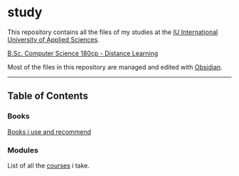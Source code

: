 # study

This repository contains all the files of my studies
at the [IU International University of Applied Sciences](https://www.iu.de/).

[B.Sc. Computer Science 180cp - Distance Learning](https://www.iu-fernstudium.de/bachelor/informatik/)

Most of the files in this repository are managed and edited
with [Obsidian](https://obsidian.md/).

---

## Table of Contents

### Books
[Books i use and recommend](books.md)

### Modules
List of all the [courses](modules/readme.md) i take.


